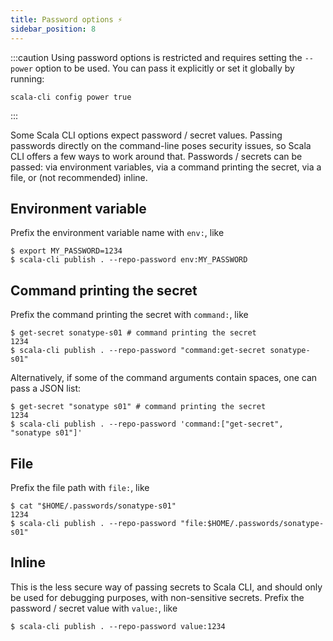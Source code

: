 ```yaml
---
title: Password options ⚡️
sidebar_position: 8
---
```


:::caution
Using password options is restricted and requires setting the `--power` option to be used.
You can pass it explicitly or set it globally by running:

    scala-cli config power true
:::

Some Scala CLI options expect password / secret values. Passing passwords directly on the command-line
poses security issues, so Scala CLI offers a few ways to work around that.
Passwords / secrets can be passed: via environment variables, via a command printing the secret, via a file, or (not recommended)
inline.

## Environment variable

Prefix the environment variable name with `env:`, like
```text
$ export MY_PASSWORD=1234
$ scala-cli publish . --repo-password env:MY_PASSWORD
```

## Command printing the secret

Prefix the command printing the secret with `command:`, like
```text
$ get-secret sonatype-s01 # command printing the secret
1234
$ scala-cli publish . --repo-password "command:get-secret sonatype-s01"
```

Alternatively, if some of the command arguments contain spaces, one can pass a JSON list:
```text
$ get-secret "sonatype s01" # command printing the secret
1234
$ scala-cli publish . --repo-password 'command:["get-secret", "sonatype s01"]'
```

## File

Prefix the file path with `file:`, like
```text
$ cat "$HOME/.passwords/sonatype-s01"
1234
$ scala-cli publish . --repo-password "file:$HOME/.passwords/sonatype-s01"
```

## Inline

This is the less secure way of passing secrets to Scala CLI, and should only be used
for debugging purposes, with non-sensitive secrets. Prefix the password / secret value
with `value:`, like
```text
$ scala-cli publish . --repo-password value:1234
```
